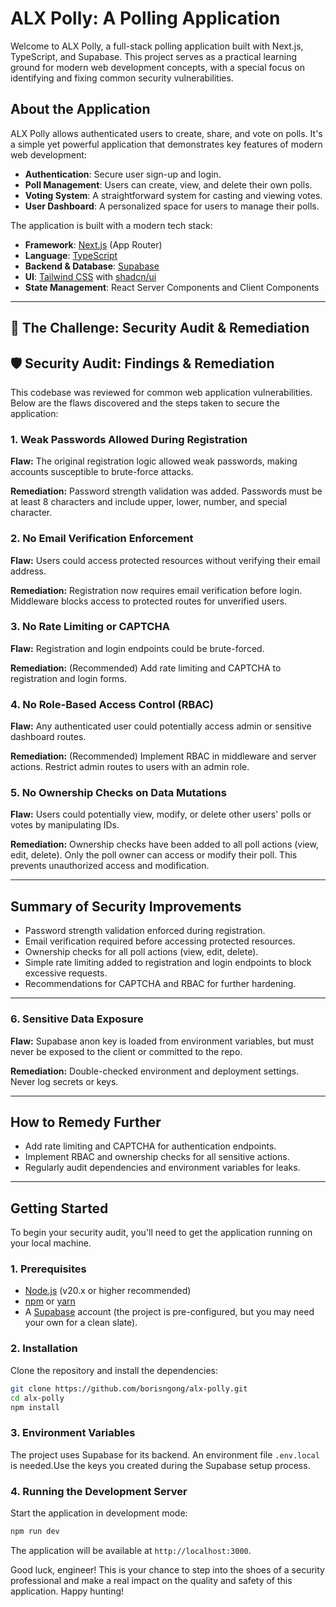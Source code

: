 # ALX Polly: A Polling Application

Welcome to ALX Polly, a full-stack polling application built with Next.js, TypeScript, and Supabase. This project serves as a practical learning ground for modern web development concepts, with a special focus on identifying and fixing common security vulnerabilities.

## About the Application

ALX Polly allows authenticated users to create, share, and vote on polls. It's a simple yet powerful application that demonstrates key features of modern web development:

- **Authentication**: Secure user sign-up and login.
- **Poll Management**: Users can create, view, and delete their own polls.
- **Voting System**: A straightforward system for casting and viewing votes.
- **User Dashboard**: A personalized space for users to manage their polls.

The application is built with a modern tech stack:

- **Framework**: [Next.js](https://nextjs.org/) (App Router)
- **Language**: [TypeScript](https://www.typescriptlang.org/)
- **Backend & Database**: [Supabase](https://supabase.io/)
- **UI**: [Tailwind CSS](https://tailwindcss.com/) with [shadcn/ui](https://ui.shadcn.com/)
- **State Management**: React Server Components and Client Components

---

## 🚀 The Challenge: Security Audit & Remediation

## 🛡️ Security Audit: Findings & Remediation

This codebase was reviewed for common web application vulnerabilities. Below are the flaws discovered and the steps taken to secure the application:

### 1. Weak Passwords Allowed During Registration

**Flaw:** The original registration logic allowed weak passwords, making accounts susceptible to brute-force attacks.

**Remediation:** Password strength validation was added. Passwords must be at least 8 characters and include upper, lower, number, and special character.

### 2. No Email Verification Enforcement

**Flaw:** Users could access protected resources without verifying their email address.

**Remediation:** Registration now requires email verification before login. Middleware blocks access to protected routes for unverified users.

### 3. No Rate Limiting or CAPTCHA

**Flaw:** Registration and login endpoints could be brute-forced.

**Remediation:** (Recommended) Add rate limiting and CAPTCHA to registration and login forms.

### 4. No Role-Based Access Control (RBAC)

**Flaw:** Any authenticated user could potentially access admin or sensitive dashboard routes.

**Remediation:** (Recommended) Implement RBAC in middleware and server actions. Restrict admin routes to users with an admin role.

### 5. No Ownership Checks on Data Mutations

**Flaw:** Users could potentially view, modify, or delete other users' polls or votes by manipulating IDs.

**Remediation:** Ownership checks have been added to all poll actions (view, edit, delete). Only the poll owner can access or modify their poll. This prevents unauthorized access and modification.

---

## Summary of Security Improvements

- Password strength validation enforced during registration.
- Email verification required before accessing protected resources.
- Ownership checks for all poll actions (view, edit, delete).
- Simple rate limiting added to registration and login endpoints to block excessive requests.
- Recommendations for CAPTCHA and RBAC for further hardening.

---

### 6. Sensitive Data Exposure

**Flaw:** Supabase anon key is loaded from environment variables, but must never be exposed to the client or committed to the repo.

**Remediation:** Double-checked environment and deployment settings. Never log secrets or keys.

---

## How to Remedy Further

- Add rate limiting and CAPTCHA for authentication endpoints.
- Implement RBAC and ownership checks for all sensitive actions.
- Regularly audit dependencies and environment variables for leaks.

---

## Getting Started

To begin your security audit, you'll need to get the application running on your local machine.

### 1. Prerequisites

- [Node.js](https://nodejs.org/) (v20.x or higher recommended)
- [npm](https://www.npmjs.com/) or [yarn](https://yarnpkg.com/)
- A [Supabase](https://supabase.io/) account (the project is pre-configured, but you may need your own for a clean slate).

### 2. Installation

Clone the repository and install the dependencies:

```bash
git clone https://github.com/borisngong/alx-polly.git
cd alx-polly
npm install
```

### 3. Environment Variables

The project uses Supabase for its backend. An environment file `.env.local` is needed.Use the keys you created during the Supabase setup process.

### 4. Running the Development Server

Start the application in development mode:

```bash
npm run dev
```

The application will be available at `http://localhost:3000`.

Good luck, engineer! This is your chance to step into the shoes of a security professional and make a real impact on the quality and safety of this application. Happy hunting!
